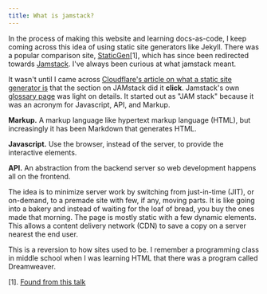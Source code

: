 ```yaml
---
title: What is jamstack?
---
```


In the process of making this website and learning docs-as-code, I keep coming across this idea of using static site generators like Jekyll.
There was a popular comparison site, [StaticGen](staticgen.com)[1], which has since been redirected towards [Jamstack](jamstack.org).
I've always been curious at what jamstack meant.

It wasn't until I came across [Cloudflare's article on what a static site generator is](https://www.cloudflare.com/learning/performance/static-site-generator/) that the section on JAMstack did it __click__.
Jamstack's own [glossary page](https://jamstack.org/glossary/jamstack/) was light on details.
It started out as "JAM stack" because it was an acronym for Javascript, API, and Markup.

__Markup.__ A markup language like hypertext markup language (HTML), but increasingly it has been Markdown that generates HTML.

__Javascript.__ Use the browser, instead of the server, to provide the interactive elements.

__API.__ An abstraction from the backend server so web development happens all on the frontend.


The idea is to minimize server work by switching from just-in-time (JIT), or on-demand, to a premade site with few, if any, moving parts. It is like going into a bakery and instead of waiting for the loaf of bread, you buy the ones made that morning. The page is mostly static with a few dynamic elements. This allows a content delivery network (CDN) to save a copy on a server nearest the end user. 


This is a reversion to how sites used to be. I remember a programming class in middle school when I was learning HTML that there was a program called Dreamweaver.


[1]. [Found from this talk](https://youtu.be/Z3e_38WS-2Q)
